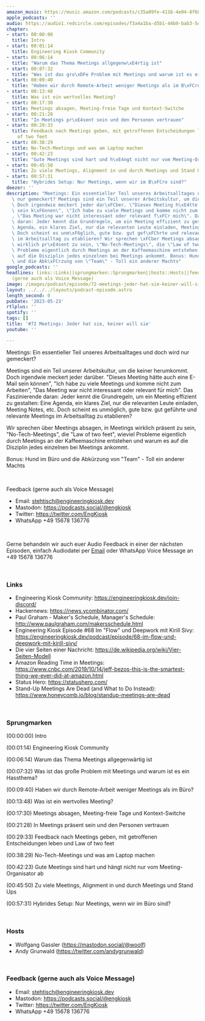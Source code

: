 ```yaml
---
amazon_music: https://music.amazon.com/podcasts/c35a09fe-4116-4e04-8f68-77d61b112e46/episodes/b88686c6-ee34-4078-868e-41cd7310e3d3/engineering-kiosk-72-meetings-jeder-hat-sie-keiner-will-sie
apple_podcasts: ''
audio: https://audio1.redcircle.com/episodes/f3a4a1ba-d5b1-44b9-bab3-5dd91a59069b/stream.mp3
chapter:
- start: 00:00:00
  title: Intro
- start: 00:01:14
  title: Engineering Kiosk Community
- start: 00:06:14
  title: "Warum das Thema Meetings allgegenw\xE4rtig ist"
- start: 00:07:32
  title: "Was ist das gro\xDFe Problem mit Meetings und warum ist es ein Hassthema?"
- start: 00:09:40
  title: "Haben wir durch Remote-Arbeit weniger Meetings als im B\xFCro?"
- start: 00:13:48
  title: Was ist ein wertvolles Meeting?
- start: 00:17:30
  title: Meetings absagen, Meeting-freie Tage und Kontext-Switche
- start: 00:21:28
  title: "In Meetings pr\xE4sent sein und den Personen vertrauen"
- start: 00:29:33
  title: Feedback nach Meetings geben, mit getroffenen Entscheidungen leben und Law
    of two feet
- start: 00:38:29
  title: No-Tech-Meetings und was am Laptop machen
- start: 00:42:23
  title: "Gute Meetings sind hart und h\xE4ngt nicht nur vom Meeting-Organisator ab"
- start: 00:45:50
  title: Zu viele Meetings, Alignment in und durch Meetings und Stand Ups
- start: 00:57:31
  title: "Hybrides Setup: Nur Meetings, wenn wir im B\xFCro sind?"
deezer: ''
description: "Meetings: Ein essentieller Teil unseres Arbeitsalltages und doch wird\
  \ nur gemeckert? Meetings sind ein Teil unserer Arbeitskultur, um die keiner herumkommt.\
  \ Doch irgendwie meckert jeder dar\xFCber. \"Dieses Meeting h\xE4tte auch eine E-Mail\
  \ sein k\xF6nnen\", \"Ich habe zu viele Meetings und komme nicht zum Arbeiten\"\
  , \"Das Meeting war nicht interessant oder relevant f\xFCr mich\". Das Faszinierende\
  \ daran: Jeder kennt die Grundregeln, um ein Meeting effizient zu gestalten: Eine\
  \ Agenda, ein klares Ziel, nur die relevanten Leute einladen, Meeting Notes, etc.\
  \ Doch scheint es unm\xF6glich, gute bzw. gut gef\xFChrte und relevante Meetings\
  \ im Arbeitsalltag zu etablieren? Wir sprechen \xFCber Meetings absagen, in Meetings\
  \ wirklich pr\xE4sent zu sein, \"No-Tech-Meetings\", die \"Law of two feet\", wieviel\
  \ Probleme eigentlich durch Meetings an der Kaffeemaschine entstehen und warum es\
  \ auf die Disziplin jedes einzelnen bei Meetings ankommt. Bonus: Hund im B\xFCro\
  \ und die Abk\xFCrzung von \"Team\" - Toll ein anderer Machts"
google_podcasts: ''
headlines: links::Links||sprungmarken::Sprungmarken||hosts::Hosts||feedback-gerne-auch-als-voice-message::Feedback
  (gerne auch als Voice Message)
image: /images/podcast/episode/72-meetings-jeder-hat-sie-keiner-will-sie.jpg
layout: ../../../layouts/podcast-episode.astro
length_second: 0
pubDate: '2023-05-23'
rtlplus: ''
spotify: ''
tags: []
title: '#72 Meetings: Jeder hat sie, keiner will sie'
youtube: ''

---
```

<p>Meetings: Ein essentieller Teil unseres Arbeitsalltages und doch wird nur gemeckert?</p><p>Meetings sind ein Teil unserer Arbeitskultur, um die keiner herumkommt. Doch irgendwie meckert jeder darüber. &#34;Dieses Meeting hätte auch eine E-Mail sein können&#34;, &#34;Ich habe zu viele Meetings und komme nicht zum Arbeiten&#34;, &#34;Das Meeting war nicht interessant oder relevant für mich&#34;. Das Faszinierende daran: Jeder kennt die Grundregeln, um ein Meeting effizient zu gestalten: Eine Agenda, ein klares Ziel, nur die relevanten Leute einladen, Meeting Notes, etc. Doch scheint es unmöglich, gute bzw. gut geführte und relevante Meetings im Arbeitsalltag zu etablieren?</p><p>Wir sprechen über Meetings absagen, in Meetings wirklich präsent zu sein, &#34;No-Tech-Meetings&#34;, die &#34;Law of two feet&#34;, wieviel Probleme eigentlich durch Meetings an der Kaffeemaschine entstehen und warum es auf die Disziplin jedes einzelnen bei Meetings ankommt.</p><p>Bonus: Hund im Büro und die Abkürzung von &#34;Team&#34; - Toll ein anderer Machts</p><p><br></p><p>Feedback (gerne auch als Voice Message)</p><ul><li>Email: <a href="mailto:stehtisch@engineeringkiosk.dev" rel="nofollow">stehtisch@engineeringkiosk.dev</a></li><li>Mastodon: <a href="https://podcasts.social/@engkiosk" rel="nofollow">https://podcasts.social/@engkiosk</a></li><li>Twitter: <a href="https://twitter.com/EngKiosk" rel="nofollow">https://twitter.com/EngKiosk</a></li><li>WhatsApp +49 15678 136776</li></ul><p><br></p><p>Gerne behandeln wir auch euer Audio Feedback in einer der nächsten Episoden, einfach Audiodatei per <a href="https://engineeringkiosk.dev/kontakt/">Email</a> oder WhatsApp Voice Message an +49 15678 136776</p><p><br></p><h3 id="links">Links</h3><ul><li>Engineering Kiosk Community: <a href="https://engineeringkiosk.dev/join-discord/">https://engineeringkiosk.dev/join-discord/</a></li><li>Hackernews: <a href="https://news.ycombinator.com/" rel="nofollow">https://news.ycombinator.com/</a></li><li>Paul Graham - Maker&#39;s Schedule, Manager&#39;s Schedule: <a href="http://www.paulgraham.com/makersschedule.html" rel="nofollow">http://www.paulgraham.com/makersschedule.html</a></li><li>Engineering Kiosk Episode #68 Im &#34;Flow&#34; und Deepwork mit Kirill Sivy: <a href="https://engineeringkiosk.dev/podcast/episode/68-im-flow-und-deepwork-mit-kirill-sivy/">https://engineeringkiosk.dev/podcast/episode/68-im-flow-und-deepwork-mit-kirill-sivy/</a></li><li>Die vier Seiten einer Nachricht: <a href="https://de.wikipedia.org/wiki/Vier-Seiten-Modell" rel="nofollow">https://de.wikipedia.org/wiki/Vier-Seiten-Modell</a></li><li>Amazon Reading Time in Meetings: <a href="https://www.cnbc.com/2019/10/14/jeff-bezos-this-is-the-smartest-thing-we-ever-did-at-amazon.html" rel="nofollow">https://www.cnbc.com/2019/10/14/jeff-bezos-this-is-the-smartest-thing-we-ever-did-at-amazon.html</a></li><li>Status Hero: <a href="https://statushero.com/" rel="nofollow">https://statushero.com/</a></li><li>Stand-Up Meetings Are Dead (and What to Do Instead): <a href="https://www.honeycomb.io/blog/standup-meetings-are-dead" rel="nofollow">https://www.honeycomb.io/blog/standup-meetings-are-dead</a></li></ul><p><br></p><h3 id="sprungmarken">Sprungmarken</h3><p>(00:00:00) Intro</p><p>(00:01:14) Engineering Kiosk Community</p><p>(00:06:14) Warum das Thema Meetings allgegenwärtig ist</p><p>(00:07:32) Was ist das große Problem mit Meetings und warum ist es ein Hassthema?</p><p>(00:09:40) Haben wir durch Remote-Arbeit weniger Meetings als im Büro?</p><p>(00:13:48) Was ist ein wertvolles Meeting?</p><p>(00:17:30) Meetings absagen, Meeting-freie Tage und Kontext-Switche</p><p>(00:21:28) In Meetings präsent sein und den Personen vertrauen</p><p>(00:29:33) Feedback nach Meetings geben, mit getroffenen Entscheidungen leben und Law of two feet</p><p>(00:38:29) No-Tech-Meetings und was am Laptop machen</p><p>(00:42:23) Gute Meetings sind hart und hängt nicht nur vom Meeting-Organisator ab</p><p>(00:45:50) Zu viele Meetings, Alignment in und durch Meetings und Stand Ups</p><p>(00:57:31) Hybrides Setup: Nur Meetings, wenn wir im Büro sind?</p><p><br></p><h3 id="hosts">Hosts</h3><ul><li>Wolfgang Gassler (<a href="https://mastodon.social/@woolf" rel="nofollow">https://mastodon.social/@woolf</a>)</li><li>Andy Grunwald (<a href="https://twitter.com/andygrunwald" rel="nofollow">https://twitter.com/andygrunwald</a>)</li></ul><p><br></p><h3 id="feedback-gerne-auch-als-voice-message">Feedback (gerne auch als Voice Message)</h3><ul><li>Email: <a href="mailto:stehtisch@engineeringkiosk.dev" rel="nofollow">stehtisch@engineeringkiosk.dev</a></li><li>Mastodon: <a href="https://podcasts.social/@engkiosk" rel="nofollow">https://podcasts.social/@engkiosk</a></li><li>Twitter: <a href="https://twitter.com/EngKiosk" rel="nofollow">https://twitter.com/EngKiosk</a></li><li>WhatsApp +49 15678 136776</li></ul>